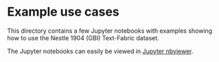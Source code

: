 # Example use cases

This directory contains a few Jupyter notebooks with examples showing how to use the Nestle 1904 (GBI) Text-Fabric dataset.

The Jupyter notebooks can easily be viewed in [Jupyter nbviewer](https://nbviewer.org/github/tonyjurg/Nestle1904GBI/tree/main/docs/usecases/).
